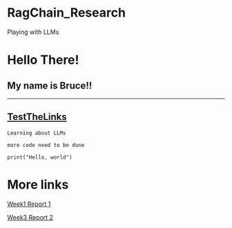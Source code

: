 # RagChain_Research
Playing with LLMs

# Hello There!
## My name is **Bruce**!!
---
[TestTheLinks](http://google.com)
---
`Learning about LLMs`

`more code need to be done`
```
print("Hello, world")
```
# More links
[Week1 Report 1](report-week-1.html)

[Week3 Report 2](report-week-3.html)
